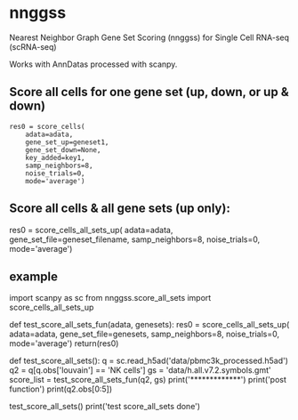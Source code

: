 # nnggss
Nearest Neighbor Graph Gene Set Scoring (nnggss) for Single Cell RNA-seq (scRNA-seq)

Works with AnnDatas processed with scanpy.

## Score all cells for one gene set (up, down, or up & down)
    res0 = score_cells(
        adata=adata,
        gene_set_up=geneset1,
        gene_set_down=None,
        key_added=key1,
        samp_neighbors=8,
        noise_trials=0,
        mode='average')

## Score all cells & all gene sets (up only):
   res0 = score_cells_all_sets_up(
        adata=adata,
        gene_set_file=geneset_filename, 
        samp_neighbors=8,
        noise_trials=0,
        mode='average')


## example

  import scanpy as sc
  from nnggss.score_all_sets import score_cells_all_sets_up


  def test_score_all_sets_fun(adata, genesets):
      res0 = score_cells_all_sets_up(
          adata=adata,
          gene_set_file=genesets,
          samp_neighbors=8,
          noise_trials=0,
          mode='average')
      return(res0)


  def test_score_all_sets():
      q = sc.read_h5ad('data/pbmc3k_processed.h5ad')
      q2 = q[q.obs['louvain'] == 'NK cells']
      gs = 'data/h.all.v7.2.symbols.gmt'
      score_list = test_score_all_sets_fun(q2, gs)
      print('*************')
      print('post function')
      print(q2.obs[0:5])


  test_score_all_sets()
  print('test score_all_sets done')
